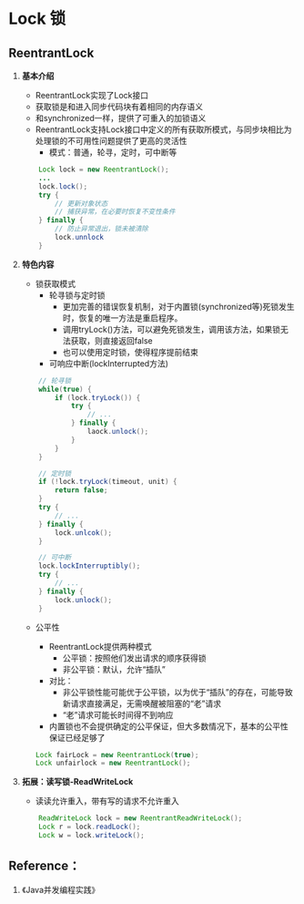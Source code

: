 # Lock 锁

## ReentrantLock
1. **基本介绍**
    * ReentrantLock实现了Lock接口
    * 获取锁是和进入同步代码块有着相同的内存语义
    * 和synchronized一样，提供了可重入的加锁语义
    * ReentrantLock支持Lock接口中定义的所有获取所模式，与同步块相比为处理锁的不可用性问题提供了更高的灵活性
        - 模式：普通，轮寻，定时，可中断等

    ```java
        Lock lock = new ReentrantLock();
        ...
        lock.lock();
        try {
            // 更新对象状态
            // 捕获异常，在必要时恢复不变性条件
        } finally {
            // 防止异常退出，锁未被清除
            lock.unnlock
        }
    ```
2. **特色内容**
    * 锁获取模式
        * 轮寻锁与定时锁
            - 更加完善的错误恢复机制，对于内置锁(synchronized等)死锁发生时，恢复的唯一方法是重启程序。
            - 调用tryLock()方法，可以避免死锁发生，调用该方法，如果锁无法获取，则直接返回false
            - 也可以使用定时锁，使得程序提前结束
        * 可响应中断(lockInterrupted方法)

    ```java
        // 轮寻锁
        while(true) {
            if (lock.tryLock()) {
                try {
                    // ...
                } finally {
                    laock.unlock();
                }
            }
        }

        // 定时锁
        if (!lock.tryLock(timeout, unit) {
            return false;
        }
        try {
            // ...
        } finally {
            lock.unlcok();
        }

        // 可中断
        lock.lockInterruptibly();
        try {
            // ...
        } finally {
            lock.unlock();
        }
    ```
    * 公平性
        * ReentrantLock提供两种模式
            * 公平锁：按照他们发出请求的顺序获得锁
            * 非公平锁：默认，允许“插队”
        * 对比：
            + 非公平锁性能可能优于公平锁，以为优于“插队”的存在，可能导致新请求直接满足，无需唤醒被阻塞的“老”请求
            + “老”请求可能长时间得不到响应
        * 内置锁也不会提供确定的公平保证，但大多数情况下，基本的公平性保证已经足够了

        ```java
        Lock fairLock = new ReentrantLock(true);
        Lock unfairlock = new ReentrantLock();
        ```

3. **拓展：读写锁-ReadWriteLock**
    * 读读允许重入，带有写的请求不允许重入

    ```java
        ReadWriteLock lock = new ReentrantReadWriteLock();
        Lock r = lock.readLock();
        Lock w = lock.writeLock();
    ```

##

## Reference：
1. 《Java并发编程实践》


